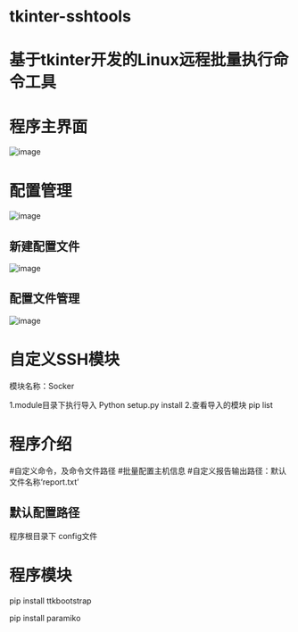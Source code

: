# tkinter-sshtools

# 基于tkinter开发的Linux远程批量执行命令工具

# 程序主界面
![image](https://user-images.githubusercontent.com/27765890/198868239-d4e85d87-7581-4d27-8511-7f288676eca5.png)

 
# 配置管理

![image](https://user-images.githubusercontent.com/27765890/198868259-f1388467-f34a-4620-9604-502cce277cfa.png)
## 新建配置文件
 ![image](https://user-images.githubusercontent.com/27765890/198868270-98944db6-1ccc-406c-989f-53c9b019414c.png)
## 配置文件管理

![image](https://user-images.githubusercontent.com/27765890/198868291-36f181cb-452c-4c59-9c08-ea18f1c555ad.png)


# 自定义SSH模块
模块名称：Socker

1.module目录下执行导入
 Python setup.py install
2.查看导入的模块
  pip list
   

# 程序介绍
 #自定义命令，及命令文件路径
 #批量配置主机信息
 #自定义报告输出路径：默认文件名称‘report.txt’
 ## 默认配置路径
  程序根目录下 config文件
# 程序模块
 pip install ttkbootstrap
 
 pip install paramiko
  
 
